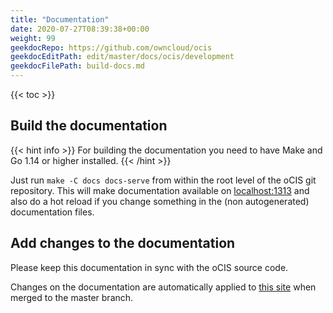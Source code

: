 ```yaml
---
title: "Documentation"
date: 2020-07-27T08:39:38+00:00
weight: 99
geekdocRepo: https://github.com/owncloud/ocis
geekdocEditPath: edit/master/docs/ocis/development
geekdocFilePath: build-docs.md
---
```


{{< toc >}}

## Build the documentation

{{< hint info >}}
For building the documentation you need to have Make and Go 1.14 or higher installed.
{{< /hint >}}

Just run `make -C docs docs-serve` from within the root level of the oCIS git repository. This will make documentation available on [localhost:1313](http://localhost:1313) and also do a hot reload if you change something in the (non autogenerated) documentation files.

## Add changes to the documentation

Please keep this documentation in sync with the oCIS source code.

Changes on the documentation are automatically applied to [this site](https://owncloud.github.io) when merged to the master branch.
